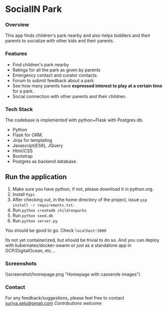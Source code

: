 # SocialIN Park

### Overview
This app finds children's park nearby and also helps toddlers and their parents to socialize with other kids and their parents.

### Features
* Find children's park nearby
* Ratings for all the park as given by parents
* Emergency contact and curator contacts.
* Forum to submit feedback about a park
* See how many parents have **expressed interest to play at a certain time** for a park.
* Social connection with other parents and their children.

### Tech Stack
The codebase is implemented with python+Flask with Postgres db.

* Python 
* Flask for ORM.
* Jinja for templating
* Javascript(ES6), JQuery
* Html/CSS
* Bootstrap
* Postgres as backend database.

## Run the application
1. Make sure you have python, if not, please download it in python.org.
2. Install `Pypi`
3. After checking out, in the home directory of the project, issue `pip install -r requirements.txt`.
4. Run `python createdb childrenparks`
5. Run `python seed.db`
6. Run `python server.py`

You should be good to go. Check `localhost:5000`

Its not yet containerized, but should be trivial to do so. And you can deploy with kubernates/docker-swarm or just as a standalone app in GCP/DigitalOcean, etc...


### Screenshots
!(screenshot/homepage.png "Homepage with casserole images")

### Contact
For any feedback/suggestions, please feel free to contact suriya.selu@gmail.com
_Contributions welcome_
